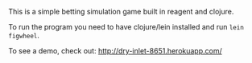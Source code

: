 This is a simple betting simulation game built in reagent and clojure.

To run the program you need to have clojure/lein installed and run `lein figwheel`.

To see a demo, check out: http://dry-inlet-8651.herokuapp.com/

